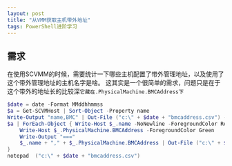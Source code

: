 ```yaml
---
layout: post
title: "从VMM获取主机带外地址"
tags: PowerShell进阶学习
---
```


## 需求
在使用SCVMM的时候，需要统计一下哪些主机配置了带外管理地址，以及使用了这个带外管理地址的主机名字是啥。
这其实是一个很简单的需求，问题只是在于这个带外的地址长的比较深`它藏在.PhysicalMachine.BMCAddress下`


```powershell
$date = date -Format MMddhhmmss
$a = Get-SCVMHost | Sort-Object -Property name
Write-Output "name,BMC" | Out-File ("c:\" + $date + "bmcaddress.csv") -Force
$a | ForEach-Object { Write-Host $_.name -NoNewline -ForegroundColor Red
    Write-Host $_.PhysicalMachine.BMCAddress -ForegroundColor Green
    Write-Output "==="
    $_.name + "," + $_.PhysicalMachine.BMCAddress | Out-File ("c:\" + $date + "bmcaddress.csv") -Force -Append
}
notepad  ("c:\" + $date + "bmcaddress.csv") 
```
